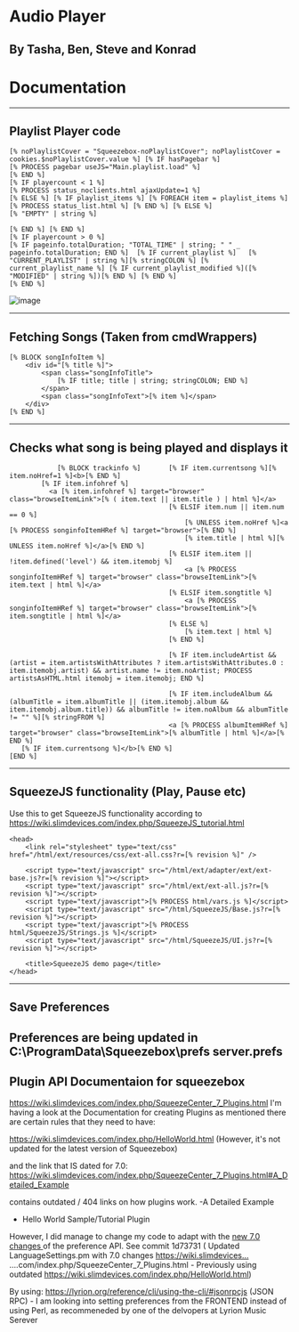 # Audio Player
By Tasha, Ben, Steve and Konrad
---
# Documentation
---

## Playlist Player code
```
[% noPlaylistCover = "Squeezebox-noPlaylistCover"; noPlaylistCover = cookies.$noPlaylistCover.value %] [% IF hasPagebar %]
[% PROCESS pagebar useJS="Main.playlist.load" %]
[% END %]
[% IF playercount < 1 %]
[% PROCESS status_noclients.html ajaxUpdate=1 %]
[% ELSE %] [% IF playlist_items %] [% FOREACH item = playlist_items %] [% PROCESS status_list.html %] [% END %] [% ELSE %]
[% "EMPTY" | string %]

[% END %] [% END %]
[% IF playercount > 0 %]
[% IF pageinfo.totalDuration; "TOTAL_TIME" | string; " " _ pageinfo.totalDuration; END %]  [% IF current_playlist %]   [% "CURRENT_PLAYLIST" | string %][% stringCOLON %] [% current_playlist_name %] [% IF current_playlist_modified %]([% "MODIFIED" | string %])[% END %] [% END %] 
[% END %]

```
![image](https://github.com/user-attachments/assets/8aca0fcf-ca1d-4daf-8470-45f86139f469)

---

## Fetching Songs (Taken from cmdWrappers)
```
[% BLOCK songInfoItem %]
    <div id="[% title %]">
        <span class="songInfoTitle">
            [% IF title; title | string; stringCOLON; END %]
        </span>
        <span class="songInfoText">[% item %]</span>
    </div>
[% END %]

```

---
##  Checks what song is being played and displays it
```
            [% BLOCK trackinfo %]       [% IF item.currentsong %][% item.noHref=1 %]<b>[% END %]
        [% IF item.infohref %]
          <a [% item.infohref %] target="browser" class="browseItemLink">[% ( item.text || item.title ) | html %]</a>
                                        [% ELSIF item.num || item.num == 0 %]
                                            [% UNLESS item.noHref %]<a [% PROCESS songinfoItemHRef %] target="browser">[% END %]
                                            [% item.title | html %][% UNLESS item.noHref %]</a>[% END %]
                                        [% ELSIF item.item || !item.defined('level') && item.itemobj %]
                                            <a [% PROCESS songinfoItemHRef %] target="browser" class="browseItemLink">[% item.text | html %]</a>
                                        [% ELSIF item.songtitle %]
                                            <a [% PROCESS songinfoItemHRef %] target="browser" class="browseItemLink">[% item.songtitle | html %]</a>
                                        [% ELSE %]
                                            [% item.text | html %]
                                        [% END %]
                                        
                                        [% IF item.includeArtist && (artist = item.artistsWithAttributes ? item.artistsWithAttributes.0 : item.itemobj.artist) && artist.name != item.noArtist; PROCESS artistsAsHTML.html itemobj = item.itemobj; END %]
                                        
                                        [% IF item.includeAlbum && (albumTitle = item.albumTitle || (item.itemobj.album && item.itemobj.album.title)) && albumTitle != item.noAlbum && albumTitle != "" %][% stringFROM %]
                                        <a [% PROCESS albumItemHRef %] target="browser" class="browseItemLink">[% albumTitle | html %]</a>[% END %]
   [% IF item.currentsong %]</b>[% END %]
[END %]
```
---
##  SqueezeJS functionality (Play, Pause etc)
Use this to get SqueezeJS functionality according to https://wiki.slimdevices.com/index.php/SqueezeJS_tutorial.html
```
<head>
    <link rel="stylesheet" type="text/css" href="/html/ext/resources/css/ext-all.css?r=[% revision %]" />

    <script type="text/javascript" src="/html/ext/adapter/ext/ext-base.js?r=[% revision %]"></script>
    <script type="text/javascript" src="/html/ext/ext-all.js?r=[% revision %]"></script>
    <script type="text/javascript">[% PROCESS html/vars.js %]</script>
    <script type="text/javascript" src="/html/SqueezeJS/Base.js?r=[% revision %]"></script>
    <script type="text/javascript">[% PROCESS html/SqueezeJS/Strings.js %]</script>
    <script type="text/javascript" src="/html/SqueezeJS/UI.js?r=[% revision %]"></script>

    <title>SqueezeJS demo page</title>
</head>

```
---
## Save Preferences
Preferences are being updated in C:\ProgramData\Squeezebox\prefs server.prefs
---
## Plugin API Documentaion for squeezebox
https://wiki.slimdevices.com/index.php/SqueezeCenter_7_Plugins.html
I'm having a look at the Documentation for creating Plugins as mentioned there are certain rules that they need to have:

https://wiki.slimdevices.com/index.php/HelloWorld.html
 (However, it's not updated for the latest version of Squeezebox)

and the link that IS dated for 7.0: https://wiki.slimdevices.com/index.php/SqueezeCenter_7_Plugins.html#A_Detailed_Example

contains outdated / 404 links on how plugins work. 
-A Detailed Example
- Hello World Sample/Tutorial Plugin


However, I did manage to change my code to adapt with the [new 7.0 changes ](https://wiki.slimdevices.com/index.php/SqueezeCenter_7_Plugins.html) of the preference API. See commit 1d73731 (
Updated LanguageSettings.pm with 7.0 changes https://wiki.slimdevices…
….com/index.php/SqueezeCenter_7_Plugins.html - Previously using outdated https://wiki.slimdevices.com/index.php/HelloWorld.html)

By using: https://lyrion.org/reference/cli/using-the-cli/#jsonrpcjs (JSON RPC) - I am looking into setting preferences from the FRONTEND instead of using Perl, as recommeneded by one of the delvopers at Lyrion Music Serever








